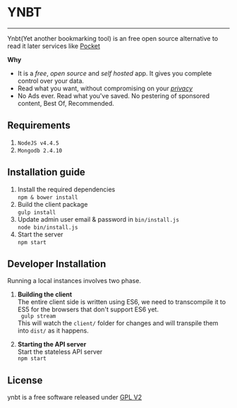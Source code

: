 # YNBT
-------------------------------------------------
Ynbt(Yet another bookmarking tool) is an free open source alternative to read it later services like [Pocket](https://getpocket.com/)

**Why**      
* It is a *free*, *open source* and *self hosted* app. It gives you complete control over your data.     
* Read what you want, without compromising on your *[privacy](./PRIVACY.md)*  
* No Ads ever. Read what you've saved. No pestering of sponsored content, Best Of, Recommended.      

## Requirements
1. `NodeJS v4.4.5`
2. `Mongodb 2.4.10`

## Installation guide
1. Install the required dependencies    
```npm & bower install```
2. Build the client package  
```gulp install```
3. Update admin user email & password in `bin/install.js`  
```node bin/install.js```
4. Start the server  
```npm start```
 
## Developer Installation  
Running a local instances involves two phase.

1. **Building the client**  
The entire client side is written using ES6, we need to transcompile it to ES5 for the browsers that don't support ES6 yet.  
``` gulp stream```  
This will watch the `client/` folder for changes and will transpile them into `dist/` as it happens.

2. **Starting the API server**  
Start the stateless API server  
```npm start```


## License

ynbt is a free software released under [GPL V2](http://www.gnu.org/licenses/old-licenses/gpl-2.0.html)